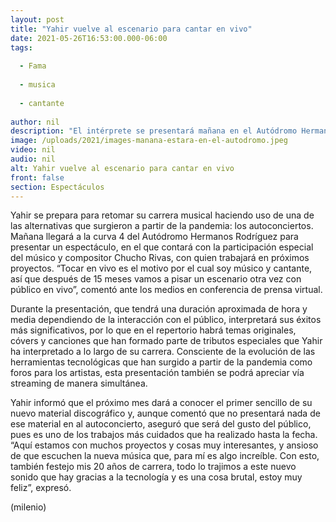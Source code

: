 ```yaml
---
layout: post
title: "Yahir vuelve al escenario para cantar en vivo"
date: 2021-05-26T16:53:00.000-06:00
tags:
  
  - Fama
  
  - musica
  
  - cantante
  
author: nil
description: "El intérprete se presentará mañana en el Autódromo Hermanos Rodríguez y también prepara un material que, “gracias a la tecnología”, logró un sonido “brutal” "
image: /uploads/2021/images-manana-estara-en-el-autodromo.jpeg
video: nil
audio: nil
alt: Yahir vuelve al escenario para cantar en vivo
front: false
section: Espectáculos
---
```


Yahir se prepara para retomar su carrera musical haciendo uso de una de las alternativas que surgieron a partir de la pandemia: los autoconciertos. Mañana llegará a la curva 4 del Autódromo Hermanos Rodríguez para presentar un espectáculo, en el que contará con la participación especial del músico y compositor Chucho Rivas, con quien trabajará en próximos proyectos. “Tocar en vivo es el motivo por el cual soy músico y cantante, así que después de 15 meses vamos a pisar un escenario otra vez con público en vivo”, comentó ante los medios en conferencia de prensa virtual. 

Durante la presentación, que tendrá una duración aproximada de hora y media dependiendo de la interacción con el público, interpretará sus éxitos más significativos, por lo que en el repertorio habrá temas originales, cóvers y canciones que han formado parte de tributos especiales que Yahir ha interpretado a lo largo de su carrera. Consciente de la evolución de las herramientas tecnológicas que han surgido a partir de la pandemia como foros para los artistas, esta presentación también se podrá apreciar vía streaming de manera simultánea.

Yahir informó que el próximo mes dará a conocer el primer sencillo de su nuevo material discográfico y, aunque comentó que no presentará nada de ese material en al autoconcierto, aseguró que será del gusto del público, pues es uno de los trabajos más cuidados que ha realizado hasta la fecha. “Aquí estamos con muchos proyectos y cosas muy interesantes, y ansioso de que escuchen la nueva música que, para mí es algo increíble. Con esto, también festejo mis 20 años de carrera, todo lo trajimos a este nuevo sonido que hay gracias a la tecnología y es una cosa brutal, estoy muy feliz”, expresó.

(milenio)